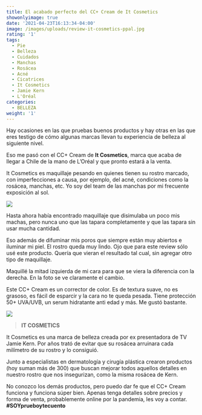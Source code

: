 ```yaml
---
title: El acabado perfecto del CC+ Cream de It Cosmetics
showonlyimage: true
date: '2021-04-23T16:13:34-04:00'
image: /images/uploads/review-it-cosmetics-ppal.jpg
rating: '1'
tags:
  - Pie
  - Belleza
  - Cuidados
  - Manchas
  - Rosácea
  - Acné
  - Cicatrices
  - It Cosmetics
  - Jamie Kern
  - L'Oréal
categories:
  - BELLEZA
weight: '1'
---
```

Hay ocasiones en las que pruebas buenos productos y hay otras en las que eres testigo de cómo algunas marcas llevan tu experiencia de belleza al siguiente nivel.

<!--more-->

Eso me pasó con el CC+ Cream de **It Cosmetics**, marca que acaba de llegar a Chile de la mano de L’Oréal y que pronto estará a la venta.



It Cosmetics es maquillaje pesando en quienes tienen su rostro marcado, con imperfecciones a causa, por ejemplo, del acné, condiciones como la rosácea, manchas, etc. Yo soy del team de las manchas por mi frecuente exposición al sol. 



![](/images/uploads/review-it-cosmetics-ppal.jpg)

Hasta ahora había encontrado maquillaje que disimulaba un poco mis machas, pero nunca uno que las tapara completamente y que las tapara sin usar mucha cantidad. 



Eso además de difuminar mis poros que siempre están muy abiertos e iluminar mi piel. El rostro queda muy lindo. Ojo que para este review sólo usé este producto. Quería que vieran el resultado tal cual, sin agregar otro tipo de maquillaje.



Maquillé la mitad izquierda de mi cara para que se viera la diferencia con la derecha. En la foto se ve claramente el cambio.



Este CC+ Cream es un corrector de color. Es de textura suave, no es grasoso, es fácil de esparcir y la cara no te queda pesada. Tiene protección 50+ UVA/UVB, un serum hidratante anti edad y más. Me gustó bastante.



![](/images/uploads/review-it-cosmetics-2.jpg)

> **IT COSMETICS**
>
> 



It Cosmetics es una marca de belleza creada por ex presentadora de TV Jamie Kern. Por años trató de evitar que su rosácea arruinara cada milímetro de su rostro y lo consiguió.



Junto a especialistas en dermatología y cirugía plástica crearon productos (hoy suman más de 300) que buscan mejorar todos aquellos detalles en nuestro rostro que nos insegurizan, como la misma rosácea de Kern.



No conozco los demás productos, pero puedo dar fe que el CC+ Cream funciona y funciona súper bien. Apenas tenga detalles sobre precios y forma de venta, probablemente online por la pandemia, les voy a contar. **\#SOYprueboytecuento**
